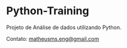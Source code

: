 # Python-Training
Projeto de Análise de dados utilizando Python.


Contato: matheusms.eng@gmail.com
